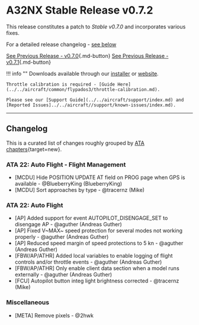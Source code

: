# A32NX Stable Release v0.7.2

This release constitutes a patch to *Stable v0.7.0* and incorporates various fixes.

For a detailed release changelog - [see below](#changelog)

[See Previous Release - v0.7.0](v070.md){.md-button}
[See Previous Release - v0.7.1](v071.md){.md-button}

!!! info ""
    Downloads available through our [installer](../../aircraft/install/installation.md) or [website](https://flybywiresim.com/a32nx/#download).

    Throttle calibration is required - [Guide Here](../../aircraft/common/flypados3/throttle-calibration.md).

    Please see our [Support Guide](../../aircraft/support/index.md) and [Reported Issues]../../aircraft//support/known-issues/index.md).

---

<!--Marketing info if required / photos-->

<link rel="stylesheet" href="/../stylesheets/release-notes.css">

## Changelog

This is a curated list of changes roughly grouped by [ATA chapters](https://en.wikipedia.org/wiki/ATA_100){target=new}.

<!--<span class="feature">&starf;</span> represent new features and functions.<br/>-->
<!--Other lines represent improvements, bug fixes or other changes.-->
<!--<span class="feature">&starf;</span> First implementation of automatic pressurization system <span class="author"> <span class="author"> - @MJuhe (Miquel)</span>-->

<!--### ATA 21: Air Conditioning / Pressurization / Ventilation-->

### ATA 22: Auto Flight - Flight Management

- [MCDU] Hide POSITION UPDATE AT field on PROG page when GPS is available <span class="author"> - @BlueberryKing (BlueberryKing)</span>
- [MCDU] Sort approaches by type <span class="author"> - @tracernz (Mike)</span>

### ATA 22: Auto Flight

- [AP] Added support for event AUTOPILOT_DISENGAGE_SET to disengage AP <span class="author"> - @aguther (Andreas Guther)</span>
- [AP] Fixed V~MAX~ speed protection for several modes not working properly <span class="author"> - @aguther (Andreas Guther)</span>
- [AP] Reduced speed margin of speed protections to 5 kn <span class="author"> - @aguther (Andreas Guther)</span>
- [FBW/AP/ATHR] Added local variables to enable logging of flight controls and/or throttle events <span class="author"> - @aguther (Andreas Guther)</span>
- [FBW/AP/ATHR] Only enable client data section when a model runs externally <span class="author"> - @aguther (Andreas Guther)</span>
- [FCU] Autopilot button integ light brightness corrected <span class="author"> - @tracernz (Mike)</span>

<!--### ATA 23: Communications-->
<!--### ATA 24: Electrical-->
<!--### ATA 25: Equipment-->
<!--### ATA 26: Fire Protection-->
<!--### ATA 27: Flight Controls-->
<!--### ATA 28: Fuel-->
<!--### ATA 29: Hydraulic-->
<!--### ATA 30: Ice and Rain Protection-->
<!--### ATA 31: Indicating/Recording Systems-->
<!--### ATA 32: Landing Gear-->
<!--### ATA 33: Lights-->
<!--### ATA 34: Navigation-->
<!--### ATA 34: Surveillance-->
<!--### ATA 35: Oxygen-->
<!--### ATA 36: Pneumatic-->
<!--### ATA 45: Maintenance System-->
<!--### ATA 46: Information Systems-->
<!--### ATA 49: APU-->
<!--### ATA 52: Doors-->
<!--### ATA 56: Cockpit Windows-->
<!--### ATA 72: Engines-->
<!--### 3D Model / Sound / Textures / Animations-->
### Miscellaneous

- [META] Remove pixels <span class="author"> - @2hwk</span>

